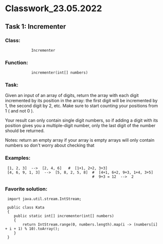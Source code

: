 # Classwork_23.05.2022

## Task 1: Incrementer
 
### Class:  
                Incrementer
### Function:    
                incrementer(int[] numbers) 
 
### Task: 
 
Given an input of an array of digits, return the array with each digit incremented by its position in the array: the first digit will be incremented by 1, the second digit by 2, etc. Make sure to start counting your positions from 1 ( and not 0 ).

Your result can only contain single digit numbers, so if adding a digit with its position gives you a multiple-digit number, only the last digit of the number should be returned.

Notes:
return an empty array if your array is empty
arrays will only contain numbers so don't worry about checking that

### Examples: 
 
     [1, 2, 3]  -->  [2, 4, 6]   #  [1+1, 2+2, 3+3]
     [4, 6, 9, 1, 3]  -->  [5, 8, 2, 5, 8]  #  [4+1, 6+2, 9+3, 1+4, 3+5]
                                            #  9+3 = 12  -->  2
 
 
### Favorite solution: 

     import java.util.stream.IntStream;
     
     public class Kata 
     {
        public static int[] incrementer(int[] numbers) 
        {
            return IntStream.range(0, numbers.length).map(i -> (numbers[i] + i + 1) % 10).toArray();
        }
     }
     
     
